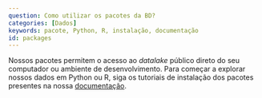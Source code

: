 ```yaml
---
question: Como utilizar os pacotes da BD?
categories: [Dados]
keywords: pacote, Python, R, instalação, documentação
id: packages
---
```


Nossos pacotes permitem o acesso ao *datalake* público direto do seu computador ou ambiente de desenvolvimento. Para começar a explorar nossos dados em Python ou R, siga os tutoriais de instalação dos pacotes presentes na nossa [documentação](https://basedosdados.github.io/mais/access_data_packages/).
